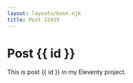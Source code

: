 ```yaml
---
layout: layouts/base.njk
title: Post 12415
---
```


# Post {{ id }}

This is post {{ id }} in my Eleventy project.
